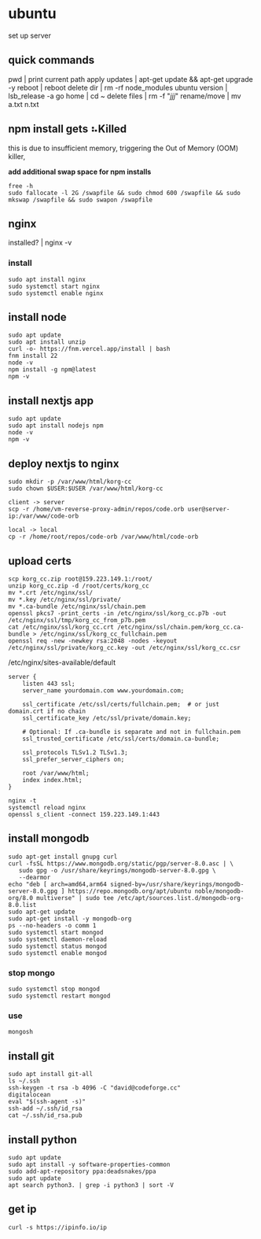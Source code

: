 # ubuntu
set up server

## quick commands
pwd             | print current path 
apply updates   | apt-get update && apt-get upgrade -y
reboot          | reboot
delete dir      | rm -rf node_modules
ubuntu version  | lsb_release -a
go home         | cd ~
delete files    | rm -f "*jjj*"
rename/move     | mv  a.txt n.txt

## npm install gets ⠦Killed
this is due to insufficient memory, triggering the Out of Memory (OOM) killer,

**add additional swap space for npm installs**
```
free -h
sudo fallocate -l 2G /swapfile && sudo chmod 600 /swapfile && sudo mkswap /swapfile && sudo swapon /swapfile
```


## nginx
installed?    | nginx -v

### install
```
sudo apt install nginx
sudo systemctl start nginx
sudo systemctl enable nginx
```

## install node
```
sudo apt update
sudo apt install unzip
curl -o- https://fnm.vercel.app/install | bash
fnm install 22
node -v
npm install -g npm@latest
npm -v
```

## install nextjs app
```
sudo apt update
sudo apt install nodejs npm
node -v
npm -v
```

## deploy nextjs to nginx
```
sudo mkdir -p /var/www/html/korg-cc
sudo chown $USER:$USER /var/www/html/korg-cc

client -> server
scp -r /home/vm-reverse-proxy-admin/repos/code.orb user@server-ip:/var/www/code-orb

local -> local
cp -r /home/root/repos/code-orb /var/www/html/code-orb
```

## upload certs
```
scp korg_cc.zip root@159.223.149.1:/root/
unzip korg_cc.zip -d /root/certs/korg_cc
mv *.crt /etc/nginx/ssl/
mv *.key /etc/nginx/ssl/private/
mv *.ca-bundle /etc/nginx/ssl/chain.pem
openssl pkcs7 -print_certs -in /etc/nginx/ssl/korg_cc.p7b -out /etc/nginx/ssl/tmp/korg_cc_from_p7b.pem
cat /etc/nginx/ssl/korg_cc.crt /etc/nginx/ssl/chain.pem/korg_cc.ca-bundle > /etc/nginx/ssl/korg_cc_fullchain.pem
openssl req -new -newkey rsa:2048 -nodes -keyout /etc/nginx/ssl/private/korg_cc.key -out /etc/nginx/ssl/korg_cc.csr
```
/etc/nginx/sites-available/default
```
server {
    listen 443 ssl;
    server_name yourdomain.com www.yourdomain.com;

    ssl_certificate /etc/ssl/certs/fullchain.pem;  # or just domain.crt if no chain
    ssl_certificate_key /etc/ssl/private/domain.key;

    # Optional: If .ca-bundle is separate and not in fullchain.pem
    ssl_trusted_certificate /etc/ssl/certs/domain.ca-bundle;

    ssl_protocols TLSv1.2 TLSv1.3;
    ssl_prefer_server_ciphers on;

    root /var/www/html;
    index index.html;
}
```
```
nginx -t
systemctl reload nginx
openssl s_client -connect 159.223.149.1:443
```

## install mongodb
```
sudo apt-get install gnupg curl
curl -fsSL https://www.mongodb.org/static/pgp/server-8.0.asc | \
   sudo gpg -o /usr/share/keyrings/mongodb-server-8.0.gpg \
   --dearmor
echo "deb [ arch=amd64,arm64 signed-by=/usr/share/keyrings/mongodb-server-8.0.gpg ] https://repo.mongodb.org/apt/ubuntu noble/mongodb-org/8.0 multiverse" | sudo tee /etc/apt/sources.list.d/mongodb-org-8.0.list
sudo apt-get update
sudo apt-get install -y mongodb-org
ps --no-headers -o comm 1
sudo systemctl start mongod
sudo systemctl daemon-reload
sudo systemctl status mongod
sudo systemctl enable mongod
```

### stop mongo
```
sudo systemctl stop mongod
sudo systemctl restart mongod
```

### use
```
mongosh
```

## install git
```
sudo apt install git-all
ls ~/.ssh
ssh-keygen -t rsa -b 4096 -C "david@codeforge.cc"
digitalocean
eval "$(ssh-agent -s)"
ssh-add ~/.ssh/id_rsa
cat ~/.ssh/id_rsa.pub
```

## install python
```
sudo apt update
sudo apt install -y software-properties-common
sudo add-apt-repository ppa:deadsnakes/ppa
sudo apt update
apt search python3. | grep -i python3 | sort -V
```

## get ip
```
curl -s https://ipinfo.io/ip
```
